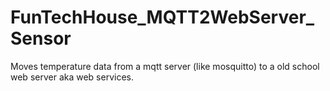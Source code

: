 FunTechHouse_MQTT2WebServer_Sensor
==================================

Moves temperature data from a mqtt server (like mosquitto) to a old school web server aka web services.